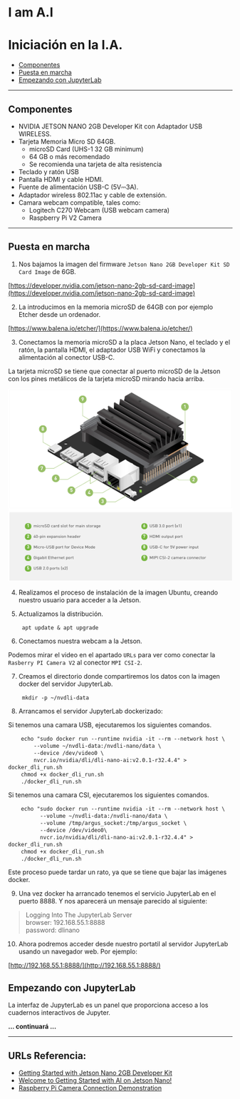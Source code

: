 # I am A.I

# Iniciación en la I.A.

- [Componentes](#componentes)
- [Puesta en marcha](#puesta-en-marcha)
- [Empezando con JupyterLab](#empezando-con-jupyterlab)

***

## Componentes
- NVIDIA JETSON NANO 2GB Developer Kit con Adaptador USB WIRELESS.
- Tarjeta Memoria Micro SD 64GB.
  - microSD Card (UHS-1 32 GB minimum)
  - 64 GB o más recomendado
  - Se recomienda una tarjeta de alta resistencia
- Teclado y ratón USB
- Pantalla HDMI y cable HDMI.
- Fuente de alimentación USB-C (5V⎓3A).
- Adaptador wireless 802.11ac y cable de extensión.
- Camara webcam compatible, tales como: 
  - Logitech C270 Webcam (USB webcam camera)
  - Raspberry Pi V2 Camera

***

## Puesta en marcha

1. Nos bajamos la imagen del firmware `Jetson Nano 2GB Developer Kit SD Card Image` de 6GB.

[https://developer.nvidia.com/jetson-nano-2gb-sd-card-image](https://developer.nvidia.com/jetson-nano-2gb-sd-card-image)

2. La introducimos en la memoria microSD de 64GB con por ejemplo Etcher desde un ordenador.

[https://www.balena.io/etcher/](https://www.balena.io/etcher/)

3. Conectamos la memoria microSD a la placa Jetson Nano, el teclado y el ratón, la pantalla HDMI, el adaptador USB WiFi y conectamos la alimentación al conector USB-C.

La tarjeta microSD se tiene que conectar al puerto microSD de la Jetson con los pines metálicos de la tarjeta microSD mirando hacia arriba.
  
![Placa Jetson Nano 2GB](./jetson-nano-2gb.png)

4. Realizamos el proceso de instalación de la imagen Ubuntu, creando nuestro usuario para acceder a la Jetson.

5. Actualizamos la distribución.

        apt update & apt upgrade

6. Conectamos nuestra webcam a la Jetson.

Podemos mirar el video en el apartado `URLs` para ver como conectar la `Rasberry PI Camera V2` al conector `MPI CSI-2`.

7. Creamos el directorio donde compartiremos los datos con la imagen docker del servidor JupyterLab.

        mkdir -p ~/nvdli-data

8. Arrancamos el servidor JupyterLab dockerizado:

Si tenemos una camara USB, ejecutaremos los siguientes comandos.

        echo "sudo docker run --runtime nvidia -it --rm --network host \
            --volume ~/nvdli-data:/nvdli-nano/data \
            --device /dev/video0 \
            nvcr.io/nvidia/dli/dli-nano-ai:v2.0.1-r32.4.4" > docker_dli_run.sh
        chmod +x docker_dli_run.sh
        ./docker_dli_run.sh

Si tenemos una camara CSI, ejecutaremos los siguientes comandos.

        echo "sudo docker run --runtime nvidia -it --rm --network host \
              --volume ~/nvdli-data:/nvdli-nano/data \
              --volume /tmp/argus_socket:/tmp/argus_socket \
              --device /dev/video0\
              nvcr.io/nvidia/dli/dli-nano-ai:v2.0.1-r32.4.4" > docker_dli_run.sh
        chmod +x docker_dli_run.sh
        ./docker_dli_run.sh

Este proceso puede tardar un rato, ya que se tiene que bajar las imágenes docker.

9.  Una vez docker ha arrancado tenemos el servicio JupyterLab en el puerto 8888. Y nos aparecerá un mensaje parecido al siguiente:

> Logging Into The JupyterLab Server \
> browser: 192.168.55.1:8888 \
> password: dlinano 

10. Ahora podremos acceder desde nuestro portatil al servidor JupyterLab usando un navegador web. Por ejemplo:

[http://192.168.55.1:8888/](http://192.168.55.1:8888/)

## Empezando con JupyterLab

La interfaz de JupyterLab es un panel que proporciona acceso a los cuadernos interactivos de Jupyter.

  **... continuará ...**

***

## URLs Referencia:
- [Getting Started with Jetson Nano 2GB Developer Kit](https://developer.nvidia.com/embedded/learn/get-started-jetson-nano-2gb-devkit)
- [Welcome to Getting Started with AI on Jetson Nano!](https://courses.nvidia.com/courses/course-v1:DLI+S-RX-02+V2/)
- [Raspberry Pi Camera Connection Demonstration](https://dli-lms.s3.amazonaws.com/data/c-rx-02/videos/3_Camera-insertion.mp4)
